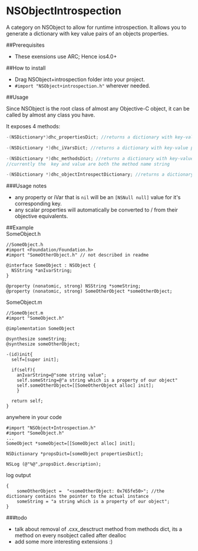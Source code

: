 NSObjectIntrospection
=====================

A category on NSObject to allow for runtime introspection.
It allows you to generate a dictionary with key value pairs of an objects properties.

##Prerequisites
- These exensions use ARC; Hence ios4.0+

##How to install

- Drag NSObject+introspection folder into your project.  
- `#import "NSObject+introspection.h"` wherever needed.


##Usage

Since NSObject is the root class of almost any Objective-C object, it can be called by almost any class you have.

It exposes 4 methods:

```objective-c
-(NSDictionary*)dhc_propertiesDict; //returns a dictionary with key-value pairs of the objects declared properties

-(NSDictionary *)dhc_iVarsDict; //returns a dictionary with key-value pairs of the objects iVars

-(NSDictionary *)dhc_methodsDict; //returns a dictionary with key-value pairs of the objects methods
//currently the  key and value are both the method name string

-(NSDictionary *)dhc_objectIntrospectDictionary; //returns a dictionary with the above 3 dictionaries with keys "properties", "iVars" and "methods"

```

###Usage notes
- any property or iVar that is `nil` will be an `[NSNull null]` value for it's corresponding key.
- any scalar properties will automatically be converted to / from their objective equivalents.

##Example  
SomeObject.h

```
//SomeObject.h
#import <Foundation/Foundation.h>
#import "SomeOtherObject.h" // not described in readme

@interface SomeObject : NSObject {
  NSString *anIvarString;
}

@property (nonatomic, strong) NSString *someString;
@property (nonatomic, strong) SomeOtherObject *someOtherObject;
```

SomeObject.m

```
//SomeObject.m
#import "SomeObject.h"

@implementation SomeObject

@synthesize someString;
@synthesize someOtherObject;

-(id)init{
  self=[super init];
  
  if(self){
    anIvarString=@"some string value";
    self.someString=@"a string which is a property of our object"
    self.someOtherObject=[[SomeOtherObject alloc] init];
    }
    
  return self;
}

```

anywhere in your code

```
#import "NSObject+Introspection.h"
#import "SomeObject.h"
...
SomeObject *someObject=[[SomeObject alloc] init];

NSDictionary *propsDict=[someObject propertiesDict];

NSLog (@"%@",propsDict.description);
```

log output

```
{
    someOtherObject =  "<someOtherObject: 0x765fe50>"; //the dictionary contains the pointer to the actual instance
    someString = "a string which is a property of our object";
}

```


###todo  
- talk about removal of .cxx_desctruct method from methods dict, its a method on every nsobject called after dealloc
- add some more interesting extensions :)
